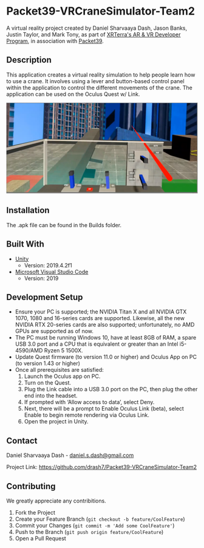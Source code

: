 # Packet39-VRCraneSimulator-Team2

A virtual reality project created by Daniel Sharvaaya Dash, Jason Banks, Justin Taylor, and Mark Tony, as part of [XRTerra's AR & VR Developer Program](https://xrterra.com/programs/developer/), in association with [Packet39](https://packet39.com/).

## Description

This application creates a virtual reality simulation to help people learn how to use a crane. It involves using a lever and button-based control panel within the application to control the different movements of the crane.
The application can be used on the Oculus Quest w/ Link. 

![](VRCraneSimulationScreenshot.png)

## Installation

The .apk file can be found in the Builds folder.

## Built With

* [Unity](https://unity.com/)
  * Version: 2019.4.2f1
* [Microsoft Visual Studio Code](https://code.visualstudio.com/)
  * Version: 2019

## Development Setup

  * Ensure your PC is supported; the NVIDIA Titan X and all NVIDIA GTX 1070, 1080 and 16-series cards are supported. Likewise, all the new NVIDIA RTX 20-series cards are also supported; unfortunately, no AMD GPUs are supported as of now.
  * The PC must be running Windows 10, have at least 8GB of RAM, a spare USB 3.0 port and a CPU that is equivalent or greater than an Intel i5-4590/AMD Ryzen 5 1500X.
  * Update Quest firmware (to version 11.0 or higher) and Oculus App on PC (to version 1.43 or higher)
  * Once all prerequisites are satisfied:
    1. Launch the Oculus app on PC.
    2. Turn on the Quest.
    3. Plug the Link cable into a USB 3.0 port on the PC, then plug the other end into the headset.
    4. If prompted with ‘Allow access to data’, select Deny.
    5. Next, there will be a prompt to Enable Oculus Link (beta), select Enable to begin remote rendering via Oculus Link.
    6. Open the project in Unity.
 
## Contact
 
Daniel Sharvaaya Dash - daniel.s.dash@gmail.com
 
Project Link: https://github.com/drash7/Packet39-VRCraneSimulator-Team2
 
## Contributing
 
We greatly appreciate any contribitions.
1. Fork the Project
2. Create your Feature Branch (`git checkout -b feature/CoolFeature`)
3. Commit your Changes (`git commit -m 'Add some CoolFeature'`)
4. Push to the Branch (`git push origin feature/CoolFeature`)
5. Open a Pull Request
 
 
 
 
 

